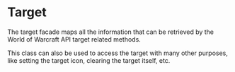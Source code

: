 # Target

The target facade maps all the information that can be retrieved by the
World of Warcraft API target related methods.

This class can also be used to access the target with many other purposes,
like setting the target icon, clearing the target itself, etc.